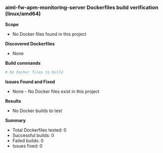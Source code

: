 ### aiml-fw-apm-monitoring-server Dockerfiles build verification (linux/amd64)

**Scope**
- No Docker files found in this project

**Discovered Dockerfiles**
- None

**Build commands**
```bash
# No Docker files to build
```

**Issues Found and Fixed**
- None - No Docker files exist in this project

**Results**
- No Docker builds to test

**Summary**
- Total Dockerfiles tested: 0
- Successful builds: 0
- Failed builds: 0
- Issues fixed: 0
